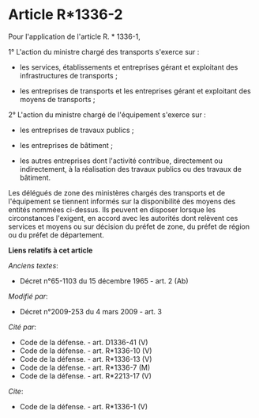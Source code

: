 # Article R*1336-2

Pour l'application de l'article R. * 1336-1, 

1° L'action du ministre chargé des transports s'exerce sur :

- les services, établissements et entreprises gérant et exploitant des infrastructures de transports ;

- les entreprises de transports et les entreprises gérant et exploitant des moyens de transports ; 

2° L'action du ministre chargé de l'équipement s'exerce sur :

- les entreprises de travaux publics ;

- les entreprises de bâtiment ;

- les autres entreprises dont l'activité contribue, directement ou indirectement, à la réalisation des travaux publics ou des
travaux de bâtiment. 

Les délégués de zone des ministères chargés des transports et de l'équipement se tiennent informés sur la disponibilité des
moyens des entités nommées ci-dessus. Ils peuvent en disposer lorsque les circonstances l'exigent, en accord avec les
autorités dont relèvent ces services et moyens ou sur décision du préfet de zone, du préfet de région ou du préfet de
département.

**Liens relatifs à cet article**

_Anciens textes_:

  - Décret n°65-1103 du 15 décembre 1965 - art. 2 (Ab)

_Modifié par_:

  - Décret n°2009-253 du 4 mars 2009 - art. 3

_Cité par_:

  - Code de la défense. - art. D1336-41 (V)
  - Code de la défense. - art. R*1336-10 (V)
  - Code de la défense. - art. R*1336-13 (V)
  - Code de la défense. - art. R*1336-7 (M)
  - Code de la défense. - art. R*2213-17 (V)

_Cite_:

  - Code de la défense. - art. R*1336-1 (V)
